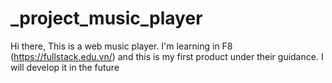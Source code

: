 # _project_music_player
Hi there,
This is a web music player.
I'm learning in F8 (https://fullstack.edu.vn/) and this is my first product under their guidance. I will develop it in the future
